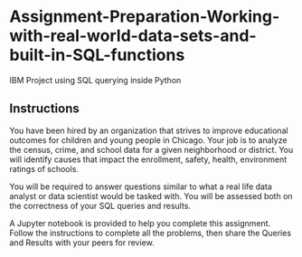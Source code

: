 # Assignment-Preparation-Working-with-real-world-data-sets-and-built-in-SQL-functions
IBM Project using SQL querying inside Python

## Instructions

You have been hired by an organization that strives to improve educational outcomes for children and young people in Chicago. Your job is to analyze the census, crime, and school data for a given neighborhood or district. You will identify causes that impact the enrollment, safety, health, environment ratings of schools.

You will be required to answer questions similar to what a real life data analyst or data scientist would be tasked with. You will be assessed both on the correctness of your SQL queries and results. 

A Jupyter notebook is provided to help you complete this assignment. Follow the instructions to complete all the problems, then share the Queries and Results with your peers for review.
